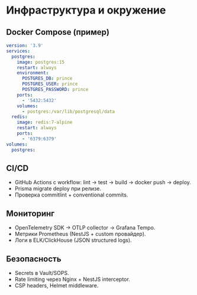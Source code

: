 # Инфраструктура и окружение

## Docker Compose (пример)

```yaml
version: '3.9'
services:
  postgres:
    image: postgres:15
    restart: always
    environment:
      POSTGRES_DB: prince
      POSTGRES_USER: prince
      POSTGRES_PASSWORD: prince
    ports:
      - '5432:5432'
    volumes:
      - postgres:/var/lib/postgresql/data
  redis:
    image: redis:7-alpine
    restart: always
    ports:
      - '6379:6379'
volumes:
  postgres:
```

## CI/CD

- GitHub Actions с workflow: lint → test → build → docker push → deploy.
- Prisma migrate deploy при релизе.
- Проверка commitlint + conventional commits.

## Мониторинг

- OpenTelemetry SDK → OTLP collector → Grafana Tempo.
- Метрики Prometheus (NestJS + custom провайдер).
- Логи в ELK/ClickHouse (JSON structured logs).

## Безопасность

- Secrets в Vault/SOPS.
- Rate limiting через Nginx + NestJS interceptor.
- CSP headers, Helmet middleware.

